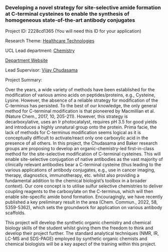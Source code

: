 ### Developing a novel strategy for site-selective amide formation at C-terminal cysteines to enable the synthesis of homogeneous state-of-the-art antibody conjugates

Project ID: 2228cd1365
(You will need this ID for your application)

Research Theme: [Healthcare Technologies](../themes/healthcare-technologies.md)

UCL Lead department: [Chemistry](../departments/chemistry.md)

[Department Website](https://www.ucl.ac.uk/chemistry)

Lead Supervisor: [Vijay Chudasama](https://profiles.ucl.ac.uk/28175)

Project Summary:

Over the years, a wide variety of methods have been established for the modification of various amino acids on peptides/proteins, e.g., Cysteine, Lysine. However, the absence of a reliable strategy for modification of the C-terminus has persisted. To the best of our knowledge, the only general method for C-terminal modification is that pioneered by Macmillian et al. (Nature Chem., 2017, 10, 205-211). However, this strategy is decarboxylative, uses an Ir photocatalyst, requires pH 3.5 for good yields and introduces a highly unnatural group onto the protein. Prima facie, the lack of methods for C-terminus modification seems logical as it is conceptually difficult to activate/react only one carboxylic acid in the presence of all others. In this project, the Chudasama and Baker research groups are proposing to develop an organic-chemistry-led first-in-class method for the site-selective modification of C-terminal cysteines. This will enable site-selective conjugation of native antibodies as the vast majority of clinically relevant antibodies bear a C-terminal cysteine (thus leading to the various applications of antibody conjugates, e.g., use in cancer imaging, therapy, diagnostics, immunotherapy, etc. whilst also providing a fundamental addition to the chemical biologist’s toolbox in a broader context). Our core concept is to utilise sulfur selective chemistries to deliver coupling reagents to the carboxylate on the C-terminus, which will then enable site-specific amide bond formation. Encouragingly, we have recently published a key preliminary result in the area (Chem. Commun., 2022, 58, 5359-5362), which sets the groundwork for application on various antibody scaffolds.

This project will develop the synthetic organic chemistry and chemical biology skills of the student whilst giving them the freedom to think and develop their project further. The standard analytical techniques (NMR, IR, LC-MS and SDS-PAGE) employed by synthetic organic chemists and chemical biologists will be a key aspect of the training within this project.
